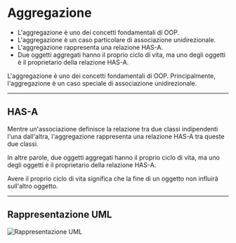 # Aggregazione

* L'aggregazione è uno dei concetti fondamentali di OOP.
* L'aggregazione è un caso particolare di associazione unidirezionale.
* L'aggregazione rappresenta una relazione HAS-A.
* Due oggetti aggregati hanno il proprio ciclo di vita, ma uno degli oggetti è il proprietario della relazione HAS-A.

L'aggregazione è uno dei concetti fondamentali di OOP. Principalmente, l'aggregazione è un caso speciale di associazione unidirezionale. 

---

## HAS-A

Mentre un'associazione definisce la relazione tra due classi indipendenti l'una dall'altra, l'aggregazione rappresenta una relazione HAS-A tra queste due classi. 

In altre parole, due oggetti aggregati hanno il proprio ciclo di vita, ma uno degli oggetti è il proprietario della relazione HAS-A. 

Avere il proprio ciclo di vita significa che la fine di un oggetto non influirà sull'altro oggetto.

---

## Rappresentazione UML

![Rappresentazione UML](https://github.com/maboglia/CorsoJava/raw/master/appunti/img/aggregazione-composizione-associazione.png)
